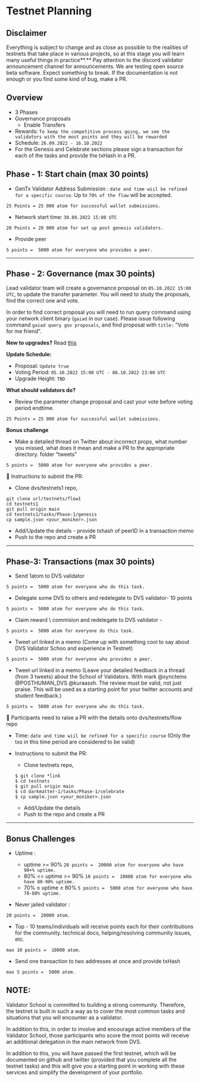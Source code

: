 # **Testnet Planning**

## **Disclaimer**

Everything is subject to change and as close as possible to the realities of testnets that take place in various projects, so at this stage you will learn many useful things in practice**.** Pay attention to the discord validator announcement channel for announcements. We are testing open source beta software. Expect something to break. If the documentation is not enough or you find some kind of bug, make a PR.

## **Overview**

- 3 Phases
- Governance proposals
    - Enable Transfers
- Rewards: `To keep the competitive process going, we see the validators with the most points and they will be rewarded`
- Schedule: `26.09.2022 - 16.10.2022`
- For the Genesis and Celebrate sections please sign a transaction for each of the tasks and provide the txHash in a PR.

## **Phase - 1: Start chain (max 30 points)**

- GenTx Validator Address Submission : `date and time wiil be refined for a specific course`. Up to `70% of the flow`  will be accepted.

 `25 Points = 25 000 atom for successful wallet submissions.`

- Network start time:  `30.09.2022 15:00 UTC`

`20 Points = 20 000 atom for set up post genesis validators.`

- Provide peer

`5 points =  5000 atom for everyone who provides a peer.`

---

## **Phase - 2: Governance (max 30 points)**

Lead validator team will create a governance proposal on `05.10.2022 15:00 UTC`, to update the transfer parameter. You will need to study the proposals, find the correct one and vote.

In order to find correct proposal you will need to run query command using your network client binary (`gaiad` in our case). Please issue following command `gaiad query gov proposals`, and find proposal with `title:` ”Vote for me friend”.

**New to upgrades?** Read [this](https://docs.cosmos.network/v0.45/modules/upgrade/#upgrade)

**Update Schedule:**

- Proposal: `Update true`
- Voting Period: `05.10.2022 15:00 UTC - 06.10.2022 23:00 UTC`
- Upgrade Height: `TBD`

**What should validators do?**

- Review the parameter change proposal and cast your vote before voting period endtime.

`25 Points = 25 000 atom for successful wallet submissions.`

**Bonus challenge**

- Make a detailed thread on Twitter about incorrect props, what number you missed, what does it mean and make a PR to the appropriate directory.
folder "tweets"


`5 points =  5000 atom for everyone who provides a peer.`

<aside>
📌 Instructions to submit the PR:

- Clone dvs/testnets1 repo,
```
git clone url/testnets/flow1
cd testnets1
git pull origin main
cd testnets1/tasks/Phase-1/genesis
cp sample.json <your_moniker>.json
```
- Add/Update the details - provide txhash of peerID in a transaction memo
- Push to the repo and create a PR
</aside>

---

## P**hase-3: Transactions (max 30 points)**

- Send 1atom to DVS validator

`5 points =  5000 atom for everyone who do this task.`

- Delegate some DVS to others and redelegate to DVS validator- 10 points

`5 points =  5000 atom for everyone who do this task.`

- Claim reward \ commision and redelegate to DVS validator -

`5 points =  5000 atom for everyone do this task.`

- Tweet url linked in a memo (Come up with something cool to say about DVS Validator Schoo and experience in Testnet)

`5 points =  5000 atom for everyone who provides a peer.`

- Tweet url linked in a memo (Leave your detailed feedback in a thread (from 3 tweets) about the School of Validators. With mark @synctems @POSTHUMAN_DVS @kuraassh. The review must be valid, not just praise. This will be used as a starting point for your twitter accounts and student feedback.)

`5 points =  5000 atom for everyone who do this task.`

<aside>
📌 Participants need to raise a PR with the details onto dvs/testnets/flow repo

- Time: `date and time wiil be refined for a specific course`
(Only the txs in this time period are considered to be valid)
- Instructions to submit the PR:
    - Clone testnets repo,

    ```
    $ git clone *link
    $ cd testnets
    $ git pull origin main
    $ cd darkmatter-1/tasks/Phase-1/celebrate
    $ cp sample.json <your_moniker>.json
    ```

    - Add/Update the details
    - Push to the repo and create a PR
</aside>

---

## **Bonus Challenges**

- Uptime :
    - uptime >= 90%
    ` 20 points =  20000 atom for everyone who have 90+% uptime. `
    - 80% <= uptime >= 90%
    ` 10 points =  10000 atom for everyone who have 80-90% uptime. `
    - 70% ≤ uptime ≥ 80%
    ` 5 points =  5000 atom for everyone who have 70-80% uptime. `

- Never jailed validator :

`20 points =  20000 atom.`

- Top - 10 teams/individuals will receive points each for their contributions for the community. technical docs, helping/resolving community issues, etc.

`max 10 points =  10000 atom.`

- Send one transaction to two addresses at once and provide txHash

`max 5 points =  5000 atom.`

## **NOTE:**

Validator School is committed to building a strong community. Therefore, the testnet is built in such a way as to cover the most common tasks and situations that you will encounter as a validator.

In addition to this, in order to involve and encourage active members of the Validator School, those participants who score the most points will receive an additional delegation in the main network from DVS.

In addition to this, you will have passed the first testnet, which will be documented on github and twitter (provided that you complete all the testnet tasks) and this will give you a starting point in working with these services and simplify the development of your portfolio.
